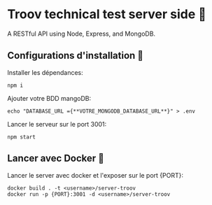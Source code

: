 # Troov technical test server side :fax:

A RESTful API using Node, Express, and MongoDB.

## Configurations d'installation :wrench:

Installer les dépendances:
```
npm i
```

Ajouter votre BDD mangoDB:
```
echo "DATABASE_URL ={**VOTRE_MONGODB_DATABASE_URL**}" > .env
```

Lancer le serveur sur le port 3001:
```
npm start
```

## Lancer avec Docker :whale:

Lancer le server avec docker et l'exposer sur le port {PORT}:
```
docker build . -t <username>/server-troov
docker run -p {PORT}:3001 -d <username>/server-troov
```

